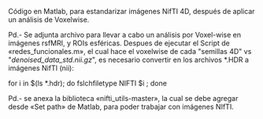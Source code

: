 Código en Matlab, para estandarizar imágenes NifTI 4D, después de aplicar un análisis de Voxelwise.

Pd.- Se adjunta archivo para llevar a cabo un análisis por Voxel-wise en imágenes rsfMRI, y ROIs esféricas. Despues de ejecutar el Script de «redes_funcionales.m», el cual hace el voxelwise de cada "semillas 4D" vs "*denoised_data_std.nii.gz*", es necesario convertir en los archivos *.HDR a imágenes NifTI (nii):

for i in $(ls *.hdr); do fslchfiletype NIFTI $i ; done


Pd.- se anexa la biblioteca «nifti_utils-master», la cual se debe agregar desde «Set path» de Matlab, para poder trabajar con imágenes NIfTI.
